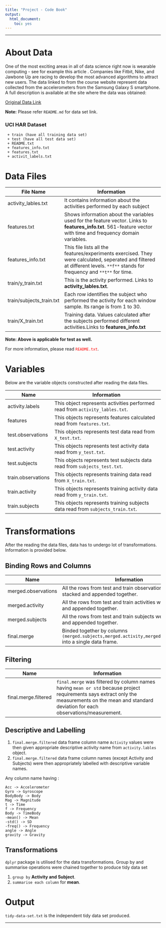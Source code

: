 ```yaml
---
title: "Project - Code Book"
output:
  html_document:
    toc: yes
---
```

*********
# About Data
One of the most exciting areas in all of data science right now is wearable computing - see for example this article . Companies like Fitbit, Nike, and Jawbone Up are racing to develop the most advanced algorithms to attract new users. The data linked to from the course website represent data collected from the accelerometers from the Samsung Galaxy S smartphone. A full description is available at the site where the data was obtained: 

[Original Data Link](http://archive.ics.uci.edu/ml/datasets/Human+Activity+Recognition+Using+Smartphones)

**Note:** Please refer `README.md` for data set link.

### UCI HAR Dataset
     + train (have all training data set)
     + test (have all test data set)
     + README.txt
     + features_info.txt
     + features.txt
     + activit_labels.txt

# Data Files

File Name                   |   Information
-----------------           |   ------------
activity_lables.txt         |   It contains information about the activities performed by each subject
features.txt                |   Shows information about the variables used for the feature vector. Links to **features_info.txt**. 561-feature vector with time and frequency domain variables.
features_info.txt           |   This file lists all the features/experiments exercised. They were calculated, seperated and filtered at different levels. `**f**` stands for frequency and `**t**` for time.
train/y_train.txt           |   This is the activity performed. Links to **activity_lables.txt**. 
train/subjects_train.txt    |   Each row identifies the subject who performed the activity for each window sample. Its range is from 1 to 30.
train/X_train.txt           |   Training data. Values calculated after the subjects performed different activities.Links to **features_info.txt**

**Note: Above is applicable for test as well.**

For more information, please read <span style="color:red;">`README.txt`</span>.

# Variables

Below are the variable objects constructed after reading the data files.

Name                        |   Information
-------------               |   -------------
activity.labels             |   This object represents activities performed read from `activity_lables.txt`.
features                    |   This objects represents features calculated read from `features.txt`.
test.observations           |   This objects represents test data read from `X_test.txt`.
test.activity               |   This objects represents test activity data read from `y_test.txt`.
test.subjects               |   This objects represents test subjects data read from `subjects_test.txt`.
train.observations          |   This objects represents training data read from `X_train.txt`.
train.activity              |   This objects represents training activity data read from `y_train.txt`.
train.subjects              |   This objects represents training subjects data read from `subjects_train.txt`.

# Transformations

After the reading the data files, data has to undergo lot of transformations. Information is provided below.

## Binding Rows and Columns
Name                        |   Information
-------------               |   -------------
merged.observations         |   All the rows from test and train observations were stacked and appended together.
merged.activity             |   All the rows from test and train activities were stacked and appended together.
merged.subjects             |   All the rows from test and train subjects were stacked and appended together.
final.merge                 |   Binded together by columns `(merged.subjects,merged.activity,merged.observations)` into a single data frame.

## Filtering
Name                        |   Information
-------------               |   -------------
final.merge.filtered        |   `final.merge` was filtered by column names having `mean or std` because project requirements says extract only the measurements on the mean and standard deviation for each observations/measurement.

## Descriptive and Labelling

1. `final.merge.filtered` data frame column name `Activity` values were then given appropriate descriptive activity name from `activity.lables` object. 
2. `final.merge.filtered` data frame column names (except Activity and Subjects) were then appropriately labelled with descriptive variable names. 

Any column name having :
```
Acc -> Accelerometer
Gyro -> Gyroscope
BodyBody -> Body
Mag -> Magnitude
t -> Time
f -> Frequency
Body -> TimeBody
-mean() -> Mean
-std() -> SD
-freq() -> Frequency
angle -> Angle
gravity -> Gravity
```

## Transformations

`dplyr` package is utilised for the data transformations. Group by and summarise operations were chained together to produce tidy data set

1. `group by` **Activity and Subject**.
2. `summarise each column` for **mean**.

# Output
`tidy-data-set.txt` is the independent tidy data set produced.

*******
